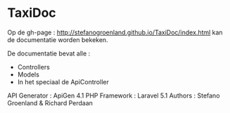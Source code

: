 # TaxiDoc

Op de gh-page : http://stefanogroenland.github.io/TaxiDoc/index.html kan de documentatie worden bekeken.

De documentatie bevat alle :
- Controllers
- Models
- In het speciaal de ApiController
 

API Generator : ApiGen 4.1
PHP Framework : Laravel 5.1
Authors       : Stefano Groenland & Richard Perdaan
